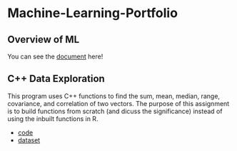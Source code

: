 # Machine-Learning-Portfolio

## Overview of ML

You can see the [document](Overview_of_ML.pdf) here!

## C++ Data Exploration

This program uses C++ functions to find the sum, mean, median, range, covariance,
and correlation of two vectors. The purpose of this assignment is to build functions from scratch (and dicuss the significance) instead of using the inbuilt functions in R. <br>
* [code](C++_Data_Exploration/main.cpp) <br>
* [dataset](C++_Data_Exploration/Boston.csv)



